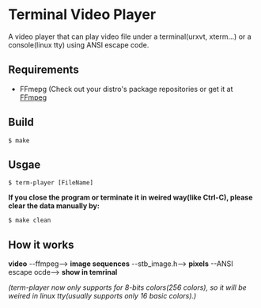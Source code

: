 # Terminal Video Player
A video player that can play video file under a terminal(urxvt, xterm...) or a console(linux tty) using ANSI escape code.

## Requirements
* FFmepg (Check out your distro's package repositories or get it at [FFmpeg](https://www.ffmpeg.org)

## Build
	$ make

## Usgae
	$ term-player [FileName]
**If you close the program or terminate it in weired way(like Ctrl-C), please clear the data manually by:**

	$ make clean

## How it works

**video**  --ffmpeg--> **image sequences** --stb_image.h--> **pixels** --ANSI escape ocde--> **show in temrinal**

*(term-player now only supports for 8-bits colors(256 colors), so it will be weired in linux tty(usually supports only 16 basic colors).)*
